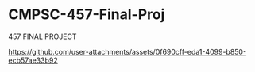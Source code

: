# CMPSC-457-Final-Proj

457 FINAL PROJECT

https://github.com/user-attachments/assets/0f690cff-eda1-4099-b850-ecb57ae33b92

